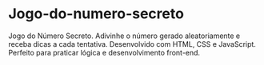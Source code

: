 # Jogo-do-numero-secreto
Jogo do Número Secreto. Adivinhe o número gerado aleatoriamente e receba dicas a cada tentativa. Desenvolvido com HTML, CSS e JavaScript. Perfeito para praticar lógica e desenvolvimento front-end.
